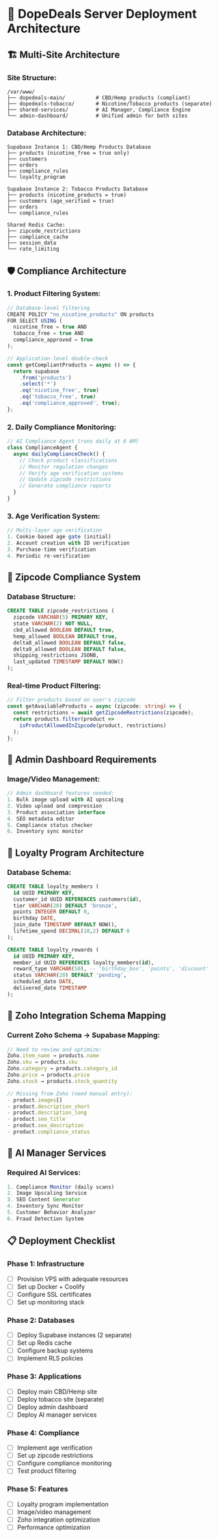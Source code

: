 # 🚀 DopeDeals Server Deployment Architecture

## **🏗️ Multi-Site Architecture**

### **Site Structure:**
```
/var/www/
├── dopedeals-main/          # CBD/Hemp products (compliant)
├── dopedeals-tobacco/       # Nicotine/Tobacco products (separate)
├── shared-services/         # AI Manager, Compliance Engine
└── admin-dashboard/         # Unified admin for both sites
```

### **Database Architecture:**
```
Supabase Instance 1: CBD/Hemp Products Database
├── products (nicotine_free = true only)
├── customers
├── orders
├── compliance_rules
└── loyalty_program

Supabase Instance 2: Tobacco Products Database  
├── products (nicotine_products = true)
├── customers (age_verified = true)
├── orders
└── compliance_rules

Shared Redis Cache:
├── zipcode_restrictions
├── compliance_cache
├── session_data
└── rate_limiting
```

## **🛡️ Compliance Architecture**

### **1. Product Filtering System:**
```typescript
// Database-level filtering
CREATE POLICY "no_nicotine_products" ON products
FOR SELECT USING (
  nicotine_free = true AND 
  tobacco_free = true AND
  compliance_approved = true
);

// Application-level double-check
const getCompliantProducts = async () => {
  return supabase
    .from('products')
    .select('*')
    .eq('nicotine_free', true)
    .eq('tobacco_free', true)
    .eq('compliance_approved', true);
};
```

### **2. Daily Compliance Monitoring:**
```typescript
// AI Compliance Agent (runs daily at 6 AM)
class ComplianceAgent {
  async dailyComplianceCheck() {
    // Check product classifications
    // Monitor regulation changes
    // Verify age verification systems
    // Update zipcode restrictions
    // Generate compliance reports
  }
}
```

### **3. Age Verification System:**
```typescript
// Multi-layer age verification
1. Cookie-based age gate (initial)
2. Account creation with ID verification
3. Purchase-time verification
4. Periodic re-verification
```

## **📍 Zipcode Compliance System**

### **Database Structure:**
```sql
CREATE TABLE zipcode_restrictions (
  zipcode VARCHAR(5) PRIMARY KEY,
  state VARCHAR(2) NOT NULL,
  cbd_allowed BOOLEAN DEFAULT true,
  hemp_allowed BOOLEAN DEFAULT true,
  delta8_allowed BOOLEAN DEFAULT false,
  delta9_allowed BOOLEAN DEFAULT false,
  shipping_restrictions JSONB,
  last_updated TIMESTAMP DEFAULT NOW()
);
```

### **Real-time Product Filtering:**
```typescript
// Filter products based on user's zipcode
const getAvailableProducts = async (zipcode: string) => {
  const restrictions = await getZipcodeRestrictions(zipcode);
  return products.filter(product => 
    isProductAllowedInZipcode(product, restrictions)
  );
};
```

## **🎨 Admin Dashboard Requirements**

### **Image/Video Management:**
```typescript
// Admin dashboard features needed:
1. Bulk image upload with AI upscaling
2. Video upload and compression
3. Product association interface
4. SEO metadata editor
5. Compliance status checker
6. Inventory sync monitor
```

## **🎁 Loyalty Program Architecture**

### **Database Schema:**
```sql
CREATE TABLE loyalty_members (
  id UUID PRIMARY KEY,
  customer_id UUID REFERENCES customers(id),
  tier VARCHAR(20) DEFAULT 'bronze',
  points INTEGER DEFAULT 0,
  birthday DATE,
  join_date TIMESTAMP DEFAULT NOW(),
  lifetime_spend DECIMAL(10,2) DEFAULT 0
);

CREATE TABLE loyalty_rewards (
  id UUID PRIMARY KEY,
  member_id UUID REFERENCES loyalty_members(id),
  reward_type VARCHAR(50), -- 'birthday_box', 'points', 'discount'
  status VARCHAR(20) DEFAULT 'pending',
  scheduled_date DATE,
  delivered_date TIMESTAMP
);
```

## **🔄 Zoho Integration Schema Mapping**

### **Current Zoho Schema → Supabase Mapping:**
```typescript
// Need to review and optimize:
Zoho.item_name → products.name
Zoho.sku → products.sku  
Zoho.category → products.category_id
Zoho.price → products.price
Zoho.stock → products.stock_quantity

// Missing from Zoho (need manual entry):
- product.images[]
- product.description_short
- product.description_long
- product.seo_title
- product.seo_description
- product.compliance_status
```

## **🤖 AI Manager Services**

### **Required AI Services:**
```typescript
1. Compliance Monitor (daily scans)
2. Image Upscaling Service
3. SEO Content Generator
4. Inventory Sync Monitor
5. Customer Behavior Analyzer
6. Fraud Detection System
```

## **📋 Deployment Checklist**

### **Phase 1: Infrastructure**
- [ ] Provision VPS with adequate resources
- [ ] Set up Docker + Coolify
- [ ] Configure SSL certificates
- [ ] Set up monitoring stack

### **Phase 2: Databases**
- [ ] Deploy Supabase instances (2 separate)
- [ ] Set up Redis cache
- [ ] Configure backup systems
- [ ] Implement RLS policies

### **Phase 3: Applications**
- [ ] Deploy main CBD/Hemp site
- [ ] Deploy tobacco site (separate)
- [ ] Deploy admin dashboard
- [ ] Deploy AI manager services

### **Phase 4: Compliance**
- [ ] Implement age verification
- [ ] Set up zipcode restrictions
- [ ] Configure compliance monitoring
- [ ] Test product filtering

### **Phase 5: Features**
- [ ] Loyalty program implementation
- [ ] Image/video management
- [ ] Zoho integration optimization
- [ ] Performance optimization
